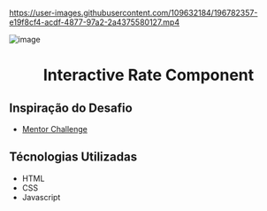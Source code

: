 
https://user-images.githubusercontent.com/109632184/196782357-e19f8cf4-acdf-4877-97a2-2a4375580127.mp4



![image](https://user-images.githubusercontent.com/109632184/196779811-e72b0611-56cc-4442-b4f6-18d2f5100538.png)


<h1 align="center">Interactive Rate Component</h1>

<h2>Inspiração do Desafio</h2>

- <a href="https://www.frontendmentor.io/challenges/interactive-rating-component-koxpeBUmI" target="_blank">Mentor Challenge</a>

<h2>Técnologias Utilizadas</h2>

- HTML
- CSS
- Javascript


